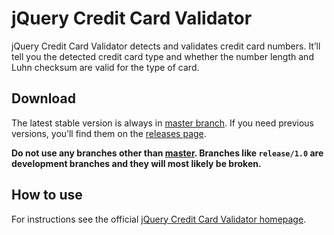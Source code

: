 # jQuery Credit Card Validator

jQuery Credit Card Validator detects and validates credit card numbers. It’ll tell you the detected credit card type and whether the number length and Luhn checksum are valid for the type of card.

## Download

The latest stable version is always in [master branch](https://github.com/PawelDecowski/jquery-creditcardvalidator/tree/master). If you need previous versions, you’ll find them on the [releases page](https://github.com/PawelDecowski/jquery-creditcardvalidator/releases).

**Do not use any branches other than [master](https://github.com/PawelDecowski/jquery-creditcardvalidator/tree/master). Branches like `release/1.0` are development branches and they will most likely be broken.**

## How to use

For instructions see the official [jQuery Credit Card Validator homepage](http://jquerycreditcardvalidator.com/).
